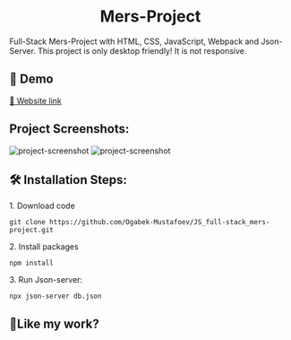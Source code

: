 <h1 align="center" id="title">Mers-Project</h1>

<p id="description">Full-Stack Mers-Project with HTML, CSS, JavaScript, Webpack and Json-Server. 
This project is only desktop friendly! It is not responsive.</p>

<h2>🚀 Demo</h2>

[🔗 Website link](https://js-full-stack-mers-project.vercel.app/)

<h2>Project Screenshots:</h2>

  <img src="https://charming-semolina-34cdcd.netlify.app/assets/Blog-post/blog1.png" alt="project-screenshot">
  <img src="https://charming-semolina-34cdcd.netlify.app/assets/Blog-post/blog2.png" alt="project-screenshot">

<h2>🛠️ Installation Steps:</h2>

<p>1. Download code</p>

```
git clone https://github.com/Ogabek-Mustafoev/JS_full-stack_mers-project.git
```

<p>2. Install packages</p>

```
npm install
```

<p>3. Run Json-server:</p>

```
npx json-server db.json
```

<h2>💖Like my work?</h2>
